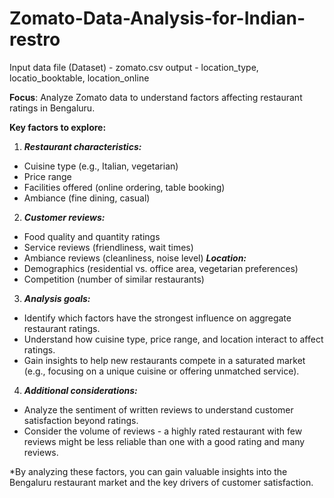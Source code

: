# Zomato-Data-Analysis-for-Indian-restro
Input data file (Dataset) - zomato.csv
output - location_type, locatio_booktable, location_online

**Focus**: Analyze Zomato data to understand factors affecting restaurant ratings in Bengaluru.

**Key factors to explore:**
1) **_Restaurant characteristics:_**
- Cuisine type (e.g., Italian, vegetarian)
- Price range
- Facilities offered (online ordering, table booking)
- Ambiance (fine dining, casual)
2) **_Customer reviews:_**
- Food quality and quantity ratings
- Service reviews (friendliness, wait times)
- Ambiance reviews (cleanliness, noise level)
  **_Location:_**
- Demographics (residential vs. office area, vegetarian preferences)
- Competition (number of similar restaurants)
3) **_Analysis goals:_**
- Identify which factors have the strongest influence on aggregate restaurant ratings.
- Understand how cuisine type, price range, and location interact to affect ratings.
- Gain insights to help new restaurants compete in a saturated market (e.g., focusing on a unique cuisine or offering unmatched service).
4) **_Additional considerations:_**
- Analyze the sentiment of written reviews to understand customer satisfaction beyond ratings.
- Consider the volume of reviews - a highly rated restaurant with few reviews might be less reliable than one with a good rating and many reviews.

*By analyzing these factors, you can gain valuable insights into the Bengaluru restaurant market and the key drivers of customer satisfaction.

